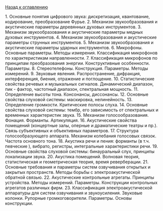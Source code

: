 [Назад к оглавлению](../../README.md)

﻿1. Основные понятия цифрового звука: дискретизация, квантование, кодирование, преобразование Фурье.
2. Механизм звукообразования и акустические параметры деревянных  духовых инструментов.
3. Механизм звукообразования и акустические параметры медных  духовых инструментов.
4. Механизм звукообразования и акустические параметры струнных инструментов.
5. Механизм звукообразования и акустические параметры ударных инструментов.
6. Микрофоны. Основные параметры. Методы измерения. Классификация микрофонов  по характеристикам направленности.
7. Классификация микрофонов по принципам преобразования энергии. Конструктивные особенности. Параметры.
8. Стереотелефоны. Конструкция. Параметры. Методы измерений.
9. Звуковые явления. Распространение, дифракция, интерференция, биения, отражение и поглощение.
10. Статистические свойства речевых и музыкальных сигналов. Динамический диапазон, пик - фактор, частотный диапазон, спектральная мощность.
11. Определение высоты тона. Консонансы, диссонансы.
12. Основные свойства слуховой системы: маскировка, нелинейность.
13. Определение громкости. Критические полосы слуха.
14. Основные свойства слуховой системы: тембр, его зависимость от спектральных и временных характеристик звука.
15. Механизм голосообразования. Фонация. Форманты. Артикуляция.
16. Акустические свойства помещений (концертные залы, оперные и драматические театры  и пр.). Связь субъективных и объективных параметров.
17. Структура голосообразующего аппарата. Механизм колебания голосовых связок. Частота основного тона.
18. Акустика речи и пения: форманты (в т.ч. певческие ), вибрато, регистры, интегральные характеристики речи.
19. Основные свойства слуховой системы: бинауральный слух, принципы локализации звука.
20. Акустика помещений. Волновая теория, статистическая и геометрическая теория,  время реверберации.
21. Основные требования и параметры систем озвучивания открытых и закрытых пространств. Методы борьбы с электроакустической обратной связью.
22. Акустические контрольные агрегаты. Принципы устройства. Методы измерений.  Параметры. Конструкции контрольных агрегатов различных фирм.
23. Классификация электроакустической аппаратуры для  систем озвучивания и звукоусиления. Звуковые колонки. Рупорные громкоговорители. Параметры. Основы конструкции.
